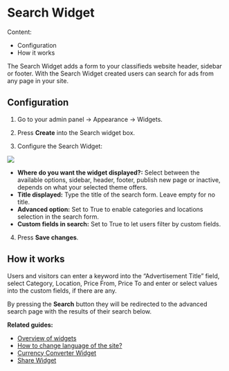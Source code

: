 # Search Widget

Content:
-   Configuration
-   How it works

The Search Widget adds a form to your classifieds website header, sidebar or footer. With the Search Widget created users can search for ads from any page in your site.

## Configuration

1. Go to your admin panel -> Appearance -> Widgets.

2. Press  **Create**  into the Search widget box.

3. Configure the Search Widget:

![](https://github.com/yclas/guides/blob/master/images/search-widget-conf.png)

-   **Where do you want the widget displayed?:**  Select between the available options, sidebar, header, footer, publish new page or inactive, depends on what your selected theme offers.
-   **Title displayed:**  Type the title of the search form. Leave empty for no title.
-   **Advanced option:**  Set to True to enable categories and locations selection in the search form.
-   **Custom fields in search:**  Set to True to let users filter by custom fields.

  

4. Press  **Save changes**.

## How it works

Users and visitors can enter a keyword into the “Advertisement Title” field, select Category, Location, Price From, Price To and enter or select values into the custom fields, if there are any.

By pressing the  **Search**  button they will be redirected to the advanced search page with the results of their search below.




**Related guides:**

-   [Overview of widgets](Widgets-overview.md)
-   [How to change language of the site?](Translation-change-language-of-the-site.md)
-   [Currency Converter Widget](Widgets-currency-widget.md)
-   [Share Widget](Widgets-share-widget.md)
